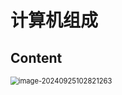 # 计算机组成

## Content

<img src="../assets/image-20240925102821263.png" alt="image-20240925102821263" style="zoom:80%;display:block;margin:0 auto;" />
